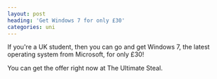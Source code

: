 ```yaml
---
layout: post
heading: 'Get Windows 7 for only £30'
categories: uni
---
```


If you're a UK student, then you can go and get Windows 7, the latest operating system from Microsoft, for only £30!

<!-- Replace missing image from http://media.chris-alexander.co.uk/wp-content/uploads/2009/09/win7-icon-small.png -->

You can get the offer right now at The Ultimate Steal.

